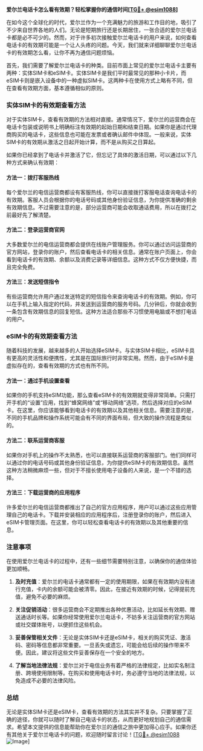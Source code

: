 **爱尔兰电话卡怎么看有效期？轻松掌握你的通信时间[[TG💪+ @esim1088](https://t.me/s/esim1088)]**

在如今这个全球化的时代，爱尔兰作为一个充满魅力的旅游和工作目的地，吸引了不少来自世界各地的人们。无论是短期旅行还是长期居住，一张合适的爱尔兰电话卡都是必不可少的。然而，对于许多初次接触爱尔兰电话卡的用户来说，如何查看电话卡的有效期可能是一个让人头疼的问题。今天，我们就来详细聊聊爱尔兰电话卡的有效期怎么看，让你不再为通信问题烦恼。

首先，我们需要了解爱尔兰电话卡的种类。目前市面上常见的爱尔兰电话卡主要有两种：实体SIM卡和eSIM卡。实体SIM卡是我们平时最常见的那种小卡片，而eSIM卡则是嵌入设备中的一种虚拟SIM卡。这两种卡在使用方式上略有不同，但在查看有效期方面，基本遵循相似的原则。

### 实体SIM卡的有效期查看方法

对于实体SIM卡，查看有效期的方法相对直接。通常情况下，爱尔兰的运营商会在电话卡包装或说明书上明确标注有效期的起始日期和结束日期。如果你是通过代理商购买的电话卡，这些信息也可能在发票或者确认邮件中体现。一般来说，实体SIM卡的有效期从激活之日起开始计算，而不是从购买之日算起。

如果你已经拿到了电话卡并激活了它，但忘记了具体的激活日期，可以通过以下几种方式来确认有效期：

#### 方法一：拨打客服热线
每个爱尔兰的电信运营商都设有客服热线，你可以直接拨打客服电话查询电话卡的有效期。客服人员会根据你的电话号码或其他身份验证信息，为你提供准确的剩余有效期信息。不过需要注意的是，部分运营商可能会收取通话费用，所以在拨打之前最好先了解清楚。

#### 方法二：登录运营商官网
大多数爱尔兰的电信运营商都会提供在线账户管理服务。你可以通过访问运营商的官方网站，登录你的账户，然后查看电话卡的相关信息。通常在账户页面上，你会看到电话卡的有效期、余额以及消费记录等详细信息。这种方式不仅方便快捷，而且完全免费。

#### 方法三：发送短信指令
有些运营商允许用户通过发送特定的短信指令来查询电话卡的有效期。例如，你可以在手机上输入指定的代码，并发送到运营商的服务号码。几分钟后，你就会收到一条包含有效期信息的回复短信。这种方法适合那些不习惯使用电脑或不想打电话的用户。

### eSIM卡的有效期查看方法

随着科技的发展，越来越多的人开始选择eSIM卡。与实体SIM卡相比，eSIM卡具有更高的灵活性和便携性，尤其是在国际旅行时非常实用。然而，由于eSIM卡是虚拟存在的，查看有效期的方式也有所不同。

#### 方法一：通过手机设置查看
如果你的手机支持eSIM功能，那么查看eSIM卡的有效期就变得非常简单。只需打开手机的“设置”应用，找到“蜂窝网络”或“移动网络”选项，然后选择对应的eSIM卡。在这里，你应该能够看到电话卡的有效期以及其他相关信息。需要注意的是，不同的手机品牌和操作系统可能会有不同的界面布局，但大致的操作流程是类似的。

#### 方法二：联系运营商客服
如果你对手机上的操作不太熟悉，也可以直接联系运营商的客服部门。他们同样可以通过你的电话号码或其他身份验证信息，为你提供eSIM卡的有效期信息。虽然这种方法稍微麻烦一些，但对于不擅长使用电子设备的人来说，是一个不错的选择。

#### 方法三：下载运营商的应用程序
许多爱尔兰的电信运营商都推出了自己的官方应用程序，用户可以通过这些应用管理自己的电话卡。下载并安装相应的应用程序后，注册登录你的账户，然后进入eSIM卡管理页面。在这里，你可以轻松查看电话卡的有效期以及其他重要的信息。

### 注意事项

在使用爱尔兰电话卡的过程中，还有一些细节需要特别注意，以确保你的通信体验更加顺畅。

1. **及时充值**：爱尔兰的电话卡通常都有一定的使用期限，如果在有效期内没有进行充值，卡内的余额可能会被清零。因此，在接近有效期的时候，记得提前充值，避免不必要的麻烦。
   
2. **关注促销活动**：很多运营商会不定期推出各种优惠活动，比如延长有效期、赠送通话时长等。如果你经常使用爱尔兰电话卡，不妨多关注运营商的官方网站或社交媒体账号，以便抓住这些机会。

3. **妥善保管相关文件**：无论是实体SIM卡还是eSIM卡，相关的购买凭证、激活码、密码等信息都非常重要。一旦丢失或遗忘，可能会给后续的操作带来不便。因此，建议将这些文件妥善保存在一个安全的地方。

4. **了解当地法律法规**：爱尔兰对于电信业务有着严格的法律规定，比如实名制注册、跨境使用限制等。在购买和使用电话卡时，务必遵守当地的法律法规，以免造成不必要的法律风险。

### 总结

无论是实体SIM卡还是eSIM卡，查看有效期的方法其实并不复杂。只要掌握了正确的途径，你就可以随时了解自己电话卡的状态，从而更好地规划自己的通信需求。希望本文提供的信息能帮助你在爱尔兰的通信之旅中更加得心应手。如果你还有其他关于爱尔兰电话卡的问题，欢迎随时留言讨论！[[TG💪+ @esim1088](https://t.me/s/esim1088) ![Image](https://i.postimg.cc/4NQfJmqS/Snipaste-2025-05-13-00-14-12.png)]